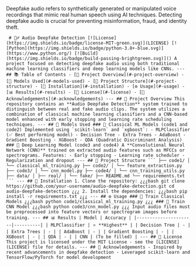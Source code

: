 Deepfake audio refers to synthetically generated or manipulated voice recordings that mimic real human speech using AI techniques. Detecting deepfake audio is crucial for preventing misinformation, fraud, and identity theft.
<pre><code> # 🕵️‍♂️ Audio Deepfake Detection [![License](https://img.shields.io/badge/license-MIT-green.svg)](LICENSE) [![Python](https://img.shields.io/badge/python-3.8+-blue.svg)](https://www.python.org/) [![Build](https://img.shields.io/badge/build-passing-brightgreen.svg)]() A project focused on detecting deepfake audio using both traditional machine learning classifiers and deep learning models like CNNs. --- ## 📚 Table of Contents - [🚀 Project Overview](#-project-overview) - [🧠 Models Used](#-models-used) - [📁 Project Structure](#-project-structure) - [🔧 Installation](#-installation) - [⚙️ Usage](#️-usage) - [📊 Results](#-results) - [📝 License](#-license) - [🙏 Acknowledgements](#-acknowledgements) --- ## 🚀 Project Overview This repository contains an **Audio Deepfake Detection** system trained to distinguish between real and fake audio clips. The system utilizes a combination of classical machine learning classifiers and a CNN-based model enhanced with early stopping and learning rate scheduling techniques. --- ## 🧠 Models Used ### 🔢 Classical ML Models (code1 and code2) Implemented using `scikit-learn` and `xgboost`: - MLPClassifier (✅ Best performing model) - Decision Tree - Extra Trees - AdaBoost - Gradient Boosting - XGBoost - QDA (Quadratic Discriminant Analysis) ### 🧠 Deep Learning Model (code3 and code4) A **Convolutional Neural Network (CNN)** trained on extracted audio features such as MFCCs or spectrograms. Features: - Early stopping - Learning rate scheduler - Regularization and dropout --- ## 📁 Project Structure ``` ├── code1/ │ └── classical_ml_training.py ├── code2/ │ └── feature_extraction.py ├── code3/ │ └── cnn_model.py ├── code4/ │ └── cnn_training_utils.py ├── data/ │ ├── real/ │ └── fake/ ├── README.md └── requirements.txt ``` --- ## 🔧 Installation 1. Clone the repository: ¿¿¿bash git clone https://github.com/your-username/audio-deepfake-detection.git cd audio-deepfake-detection ¿¿¿ 2. Install the dependencies: ¿¿¿bash pip install -r requirements.txt ¿¿¿ --- ## ⚙️ Usage ### 🧪 Train Classical Models ¿¿¿bash python code1/classical_ml_training.py ¿¿¿ ### 🧠 Train CNN Model ¿¿¿bash python code3/cnn_model.py ¿¿¿ Input audio files must be preprocessed into feature vectors or spectrogram images before training. --- ## 📊 Results | Model | Accuracy | |----------------------|----------| | MLPClassifier | ⭐ **Highest** | | Decision Tree | - | | Extra Trees | - | | AdaBoost | - | | Gradient Boosting | - | | XGBoost | - | | QDA | - | | CNN | (To be filled) | --- ## 📝 License This project is licensed under the MIT License - see the [LICENSE](LICENSE) file for details. --- ## 🙏 Acknowledgements - Inspired by recent advancements in deepfake detection - Leveraged scikit-learn and TensorFlow/PyTorch for model development </code></pre>
